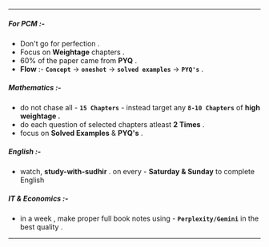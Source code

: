 
---

##### For PCM :-

- Don't go for perfection .
- Focus on **Weightage** chapters .
- 60% of the paper came from **PYQ** .
- **Flow** :- **`Concept`** → **`oneshot`** → **`solved examples`** → **`PYQ's`** .

##### Mathematics :-

- do not chase all - **`15 Chapters`** - instead target any **`8-10 Chapters`** of **high weightage .**
- do each question of selected chapters atleast **2 Times** .
- focus on **Solved Examples** & **PYQ's** .

##### English :-

- watch, **study-with-sudhir** . on every - **Saturday & Sunday** to complete English

##### IT & Economics :-

- in a week , make proper full book notes using - **`Perplexity/Gemini`** in the best quality .


---
